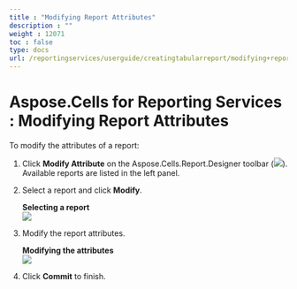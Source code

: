 ```yaml
---
title : "Modifying Report Attributes" 
description : "" 
weight : 12071 
toc : false
type: docs
url: /reportingservices/userguide/creatingtabularreport/modifying+report+attributes/
---
```


# Aspose.Cells for Reporting Services : Modifying Report Attributes


To modify the attributes of a report:

1.  Click **Modify Attribute** on the Aspose.Cells.Report.Designer toolbar (![](https://docs2.aspose.com/cells/reportingservices/attachments/6094960/6193372.png)).  
    Available reports are listed in the left panel.
2.  Select a report and click **Modify**.  
      
    **Selecting a report**  
    ![](https://docs2.aspose.com/cells/reportingservices/attachments/6094960/6193383.png)  
      
    
3.  Modify the report attributes.  
      
    **Modifying the attributes**  
    ![](https://docs2.aspose.com/cells/reportingservices/attachments/6094960/6193382.png)  
      
    
4.  Click **Commit** to finish.

